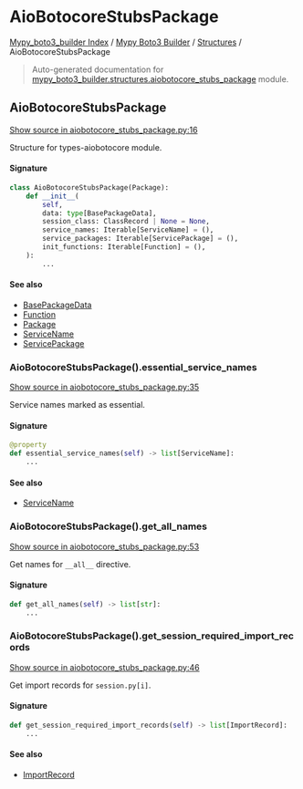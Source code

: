 # AioBotocoreStubsPackage

[Mypy_boto3_builder Index](../../README.md#mypy_boto3_builder-index) /
[Mypy Boto3 Builder](../index.md#mypy-boto3-builder) /
[Structures](./index.md#structures) /
AioBotocoreStubsPackage

> Auto-generated documentation for [mypy_boto3_builder.structures.aiobotocore_stubs_package](https://github.com/youtype/mypy_boto3_builder/blob/main/mypy_boto3_builder/structures/aiobotocore_stubs_package.py) module.

## AioBotocoreStubsPackage

[Show source in aiobotocore_stubs_package.py:16](https://github.com/youtype/mypy_boto3_builder/blob/main/mypy_boto3_builder/structures/aiobotocore_stubs_package.py#L16)

Structure for types-aiobotocore module.

#### Signature

```python
class AioBotocoreStubsPackage(Package):
    def __init__(
        self,
        data: type[BasePackageData],
        session_class: ClassRecord | None = None,
        service_names: Iterable[ServiceName] = (),
        service_packages: Iterable[ServicePackage] = (),
        init_functions: Iterable[Function] = (),
    ):
        ...
```

#### See also

- [BasePackageData](../package_data.md#basepackagedata)
- [Function](./function.md#function)
- [Package](./package.md#package)
- [ServiceName](../service_name.md#servicename)
- [ServicePackage](./service_package.md#servicepackage)

### AioBotocoreStubsPackage().essential_service_names

[Show source in aiobotocore_stubs_package.py:35](https://github.com/youtype/mypy_boto3_builder/blob/main/mypy_boto3_builder/structures/aiobotocore_stubs_package.py#L35)

Service names marked as essential.

#### Signature

```python
@property
def essential_service_names(self) -> list[ServiceName]:
    ...
```

#### See also

- [ServiceName](../service_name.md#servicename)

### AioBotocoreStubsPackage().get_all_names

[Show source in aiobotocore_stubs_package.py:53](https://github.com/youtype/mypy_boto3_builder/blob/main/mypy_boto3_builder/structures/aiobotocore_stubs_package.py#L53)

Get names for `__all__` directive.

#### Signature

```python
def get_all_names(self) -> list[str]:
    ...
```

### AioBotocoreStubsPackage().get_session_required_import_records

[Show source in aiobotocore_stubs_package.py:46](https://github.com/youtype/mypy_boto3_builder/blob/main/mypy_boto3_builder/structures/aiobotocore_stubs_package.py#L46)

Get import records for `session.py[i]`.

#### Signature

```python
def get_session_required_import_records(self) -> list[ImportRecord]:
    ...
```

#### See also

- [ImportRecord](../import_helpers/import_record.md#importrecord)
